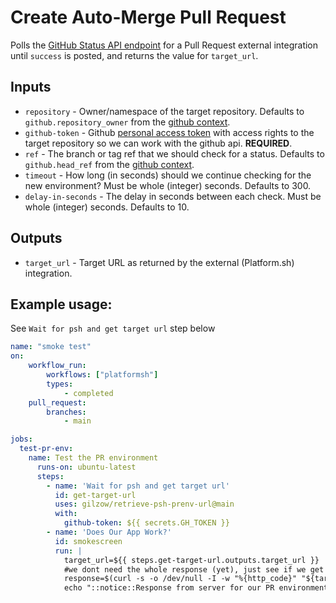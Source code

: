 # Create Auto-Merge Pull Request
Polls the [GitHub Status API endpoint](https://docs.github.com/en/enterprise-server@3.0/rest/reference/commits#commit-statuses) 
for a Pull Request external integration until `success` is posted, and returns the value for `target_url`. 

## Inputs
* `repository` - Owner/namespace of the target repository. Defaults to `github.repository_owner` from the 
[github context](https://docs.github.com/en/actions/learn-github-actions/contexts#github-context).  
* `github-token` - Github [personal access token](https://docs.github.com/en/authentication/keeping-your-account-and-data-secure/creating-a-personal-access-token) with access rights to the target repository so we can work with the github api. **REQUIRED**.
* `ref` - The branch or tag ref that we should check for a status. Defaults to `github.head_ref` from the 
[github context](https://docs.github.com/en/actions/learn-github-actions/contexts#github-context). 
* `timeout` - How long (in seconds) should we continue checking for the new environment? Must be whole (integer) 
seconds. Defaults to 300.
* `delay-in-seconds` - The delay in seconds between each check. Must be whole (integer) seconds. Defaults to 10. 

## Outputs
* `target_url` - Target URL as returned by the external (Platform.sh) integration.

## Example usage:
See `Wait for psh and get target url` step below
```yaml
name: "smoke test"
on:
    workflow_run:
        workflows: ["platformsh"]
        types:
            - completed
    pull_request:
        branches:
            - main

jobs:
  test-pr-env:
    name: Test the PR environment
      runs-on: ubuntu-latest
      steps:
        - name: 'Wait for psh and get target url'
          id: get-target-url
          uses: gilzow/retrieve-psh-prenv-url@main
          with:
            github-token: ${{ secrets.GH_TOKEN }}
        - name: 'Does Our App Work?'
          id: smokescreen
          run: |
            target_url=${{ steps.get-target-url.outputs.target_url }}
            #we dont need the whole response (yet), just see if we get a 200
            response=$(curl -s -o /dev/null -I -w "%{http_code}" "${target_url//http:/https:}");
            echo "::notice::Response from server for our PR environment is ${response}"
```
